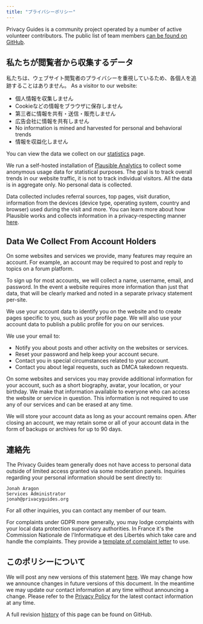 ```yaml
---
title: "プライバシーポリシー"
---
```


Privacy Guides is a community project operated by a number of active volunteer contributors. The public list of team members [can be found on GitHub](https://github.com/orgs/privacyguides/people).

## 私たちが閲覧者から収集するデータ

私たちは、ウェブサイト閲覧者のプライバシーを重視しているため、各個人を追跡することはありません。 As a visitor to our website:

- 個人情報を収集しません
- Cookieなどの情報をブラウザに保存しません
- 第三者に情報を共有・送信・販売しません
- 広告会社に情報を共有しません
- No information is mined and harvested for personal and behavioral trends
- 情報を収益化しません

You can view the data we collect on our [statistics](statistics.md) page.

We run a self-hosted installation of [Plausible Analytics](https://plausible.io) to collect some anonymous usage data for statistical purposes. The goal is to track overall trends in our website traffic, it is not to track individual visitors. All the data is in aggregate only. No personal data is collected.

Data collected includes referral sources, top pages, visit duration, information from the devices (device type, operating system, country and browser) used during the visit and more. You can learn more about how Plausible works and collects information in a privacy-respecting manner [here](https://plausible.io/data-policy).

## Data We Collect From Account Holders

On some websites and services we provide, many features may require an account. For example, an account may be required to post and reply to topics on a forum platform.

To sign up for most accounts, we will collect a name, username, email, and password. In the event a website requires more information than just that data, that will be clearly marked and noted in a separate privacy statement per-site.

We use your account data to identify you on the website and to create pages specific to you, such as your profile page. We will also use your account data to publish a public profile for you on our services.

We use your email to:

- Notify you about posts and other activity on the websites or services.
- Reset your password and help keep your account secure.
- Contact you in special circumstances related to your account.
- Contact you about legal requests, such as DMCA takedown requests.

On some websites and services you may provide additional information for your account, such as a short biography, avatar, your location, or your birthday. We make that information available to everyone who can access the website or service in question. This information is not required to use any of our services and can be erased at any time.

We will store your account data as long as your account remains open. After closing an account, we may retain some or all of your account data in the form of backups or archives for up to 90 days.

## 連絡先

The Privacy Guides team generally does not have access to personal data outside of limited access granted via some moderation panels. Inquiries regarding your personal information should be sent directly to:

```text
Jonah Aragon
Services Administrator
jonah@privacyguides.org
```

For all other inquiries, you can contact any member of our team.

For complaints under GDPR more generally, you may lodge complaints with your local data protection supervisory authorities. In France it's the Commission Nationale de l'Informatique et des Libertés which take care and handle the complaints. They provide a [template of complaint letter](https://www.cnil.fr/en/plaintes) to use.

## このポリシーについて

We will post any new versions of this statement [here](privacy-policy.md). We may change how we announce changes in future versions of this document. In the meantime we may update our contact information at any time without announcing a change. Please refer to the [Privacy Policy](privacy-policy.md) for the latest contact information at any time.

A full revision [history](https://github.com/privacyguides/privacyguides.org/commits/main/docs/about/privacy-policy.md) of this page can be found on GitHub.
